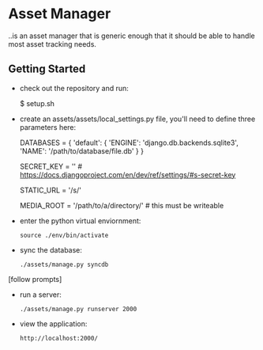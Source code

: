 Asset Manager
=============

..is an asset manager that is generic enough that it should be able to handle most asset tracking needs.





Getting Started
---------------

*    check out the repository and run:

        $ setup.sh

*    create an assets/assets/local_settings.py file, you'll need to define three parameters here:

        DATABASES = {
            'default': {
                'ENGINE': 'django.db.backends.sqlite3',
                'NAME': '/path/to/database/file.db'
            }
        }

        SECRET_KEY = ''  # https://docs.djangoproject.com/en/dev/ref/settings/#s-secret-key

        STATIC_URL = '/s/'

        MEDIA_ROOT = '/path/to/a/directory/'  # this must be writeable


*   enter the python virtual enviornment:

        source ./env/bin/activate


*   sync the database:
        
        ./assets/manage.py syncdb

[follow prompts]


*   run a server:

        ./assets/manage.py runserver 2000  


*   view the application:

        http://localhost:2000/